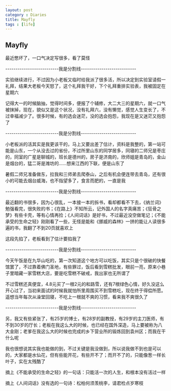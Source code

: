 ```yaml
---
layout: post
category : Diaries
title: Mayfly
tags : [life]
---
```

## Mayfly ##

最近憋坏了，一口气决定写很多，看了莫怪

 

--------------------------我是分割线---------------------------

 

实验继续进行，不过因为小老板又临时给我派了很多活，所以决定到实验室请假一礼拜，结果大老板今天怒了，这个礼拜我干好，下个礼拜重排实验表，我被固定在星期六

 

记得大一的时候脑抽，觉得时间多，便报了个辅修，大二大三的星期六，就一口气被抹掉，现在，貌似又是这个状况，没有礼拜六，没有懒觉，感觉人生变长了，不过幸福减少了。很多时候，有的选会迷茫，没的选会抱怨，我现在是又迷茫又抱怨了

 

--------------------------我是分割线---------------------------

 

小老板派的活其实是我更该干的，马上又要出差了估计，资料是我整的，第一站可能是山东，一个从没去过的省份，不过所里山东的同学居多，同寝的二师兄是枣庄的，同室的广星是聊城的，班长是德州的，房子是济南的，欣师姐是青岛的，金山是烟台的，猛二哥是潍坊的……想来江西的下联，便是山东了

 

暑假二师兄准备做东，拉我和三师弟去爬泰山，之后有机会便连带去青岛，还有很小的可能去烟台威海，也不指望多了，食言而肥的，一直是我

 

--------------------------我是分割线---------------------------

 

最近翻的书很多，因为心很乱，一本接一本的拆书，看却都看不下去，《纳兰词》勉强看完，很失败的书；《在路上》不知所云，记外国人的名字真痛苦；《狂骨之梦》有些卡壳，等有心情再捡；《人间词话》是好书，不过最近没空做笔记；《不能承受的生命之轻》刚刚看了一些，无怪是能和《挪威的森林》一拼的能让人读很多遍的书，我翻了不到20页就喜欢上

 

这段先掐了，老板看到了估计要掐我了

 

--------------------------我是分割线---------------------------

 

今天午饭是在九华山吃的，第一次知道这个地方可以吃饭，其实只是个很破的快餐馆罢了，不过靠着佛门圣地，有些罪过，饭后看到雪糕批发，眼前一亮，原来小巷子里暗藏一家雪糕大店，要是吃雪糕不破戒，我出家也无所谓了

 

不过雪糕还真便宜，4.8元买了一根2元的和路雪，还有7根绿色心情，好久没这么开心过了，当初来面试的时候我就怕所里周围买不到雪糕吃，现在终于得偿所愿。遥想当年每次从澡堂回寝，不吃上一根就不爽的习惯，看来我不爽很久了

 

--------------------------我是分割线---------------------------

 

另，我又有些紧张了，有25岁的博士，有28岁的副教授，有29岁的主刀医师，有不到30岁的厅长；老板在我这么大的时候，也已经在国外深造，马上要被称为八大金刚；老爹在我这么大的时候也完成的乡下营业所的锻炼回到袁州区；而我在干什么呢

 

我也很想说其实我也能做的到，不过关键是我没做到，所以说我做不到也是可以的，大家都是水仙花，但有些能开花，有些开不了；而开不了的，只能像葱一样长叶子，实在太残酷了

 

摘上《不能承受的生命之轻》的一句话：只能活一次的人生，和根本没有活过一样

 

摘上《人间词话》没有选的一句诗：松柏何须羡桃李，请君检点岁寒枝